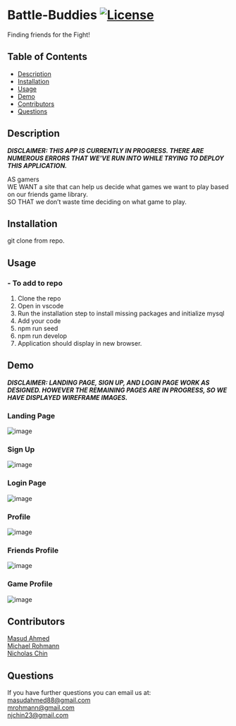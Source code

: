 # Battle-Buddies [![License](https://img.shields.io/badge/License-MIT-blue.svg)](https://opensource.org/licenses/MIT)

Finding friends for the Fight!

## Table of Contents

- [Description](#description)
- [Installation](#installation)
- [Usage](#usage)
- [Demo](#demo)
- [Contributors](#contributors)
- [Questions](#questions)

## Description

***DISCLAIMER: THIS APP IS CURRENTLY IN PROGRESS. THERE ARE NUMEROUS ERRORS THAT WE'VE RUN INTO WHILE TRYING TO DEPLOY THIS APPLICATION.***

AS gamers   
WE WANT a site that can help us decide what games we want to play based on our friends game library.   
SO THAT we don’t waste time deciding on what game to play. 


## Installation

git clone from repo. 

## Usage

### - To add to repo

1. Clone the repo
2. Open in vscode
3. Run the installation step to install missing packages and initialize mysql
4. Add your code
5. npm run seed
6. npm run develop
7. Application should display in new browser.

## Demo

***DISCLAIMER: LANDING PAGE, SIGN UP, AND LOGIN PAGE WORK AS DESIGNED. HOWEVER THE REMAINING PAGES ARE IN PROGRESS, SO WE HAVE DISPLAYED WIREFRAME IMAGES.***

### Landing Page

![image](https://user-images.githubusercontent.com/87885450/137782829-b88dc22f-7669-42dc-9309-6cd0caa08a62.png)

### Sign Up

![image](https://user-images.githubusercontent.com/87885450/137783180-a6718865-9f4e-49f5-bf89-b94ec2585480.png)

### Login Page

![image](https://user-images.githubusercontent.com/87885450/137783345-ab3a5c7d-2a08-434c-aa9b-b08e4cfde400.png)

### Profile

![image](https://user-images.githubusercontent.com/87885450/137783518-8bf2a784-7bdf-4ba2-ac05-bcc18a3bf260.png)

### Friends Profile

![image](https://user-images.githubusercontent.com/87885450/137783653-a30cd4bc-6208-4988-b990-64e02b584e98.png)

### Game Profile

![image](https://user-images.githubusercontent.com/87885450/137783764-59b99eab-daf5-4e19-93b7-0ff2faa8d266.png)


## Contributors

[Masud Ahmed](https://www.github.com/masudahmed88)  
[Michael Rohmann](https://github.com/mrohmann)  
[Nicholas Chin](https://www.github.com/nickjchin)

## Questions

If you have further questions you can email us at:  
[masudahmed88@gmail.com](mailto:masudahmed88@gmail.com?subject=[GitHub%Stock%Shout])  
[mrohmann@gmail.com](mailto:mrohmann@gmail.com?subject=[GitHub%Stock%Shout])  
[njchin23@gmail.com](mailto:njchin23@gmail.com?subject=[GitHub%Stock%Shout])
